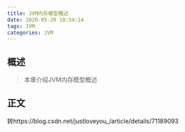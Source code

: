 ```yaml
---
title: JVM内存模型概述
date: 2020-05-20 10:54:14
tags: JVM
categories: JVM
---
```


## 概述

> 本章介绍JVM内存模型概述

<!--more-->

## 正文

转https://blog.csdn.net/justloveyou_/article/details/71189093